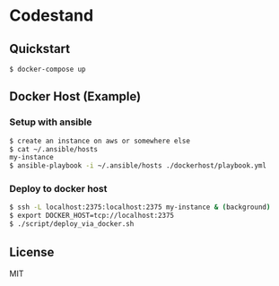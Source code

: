 Codestand
=========

Quickstart
----------

```
$ docker-compose up
```

Docker Host (Example)
---------------------

### Setup with ansible

```bash
$ create an instance on aws or somewhere else
$ cat ~/.ansible/hosts
my-instance
$ ansible-playbook -i ~/.ansible/hosts ./dockerhost/playbook.yml
```

### Deploy to docker host

```bash
$ ssh -L localhost:2375:localhost:2375 my-instance & (background)
$ export DOCKER_HOST=tcp://localhost:2375
$ ./script/deploy_via_docker.sh
```

License
-------
MIT
